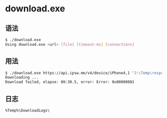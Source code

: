 # download.exe

## 语法

```bash
$ ./download.exe
Using download.exe <url> [file] [timeout-ms] [connections]
```

## 用法

```bash
$ ./download.exe https://api.ipsw.me/v4/device/iPhone4,1 "J:\Temp\response.js" 30000
Downloading ...
Download failed, elapse: 00:30.5, error: Error: 0x00000081
```

## 日志

`%Temp%\DownloadLogs\`